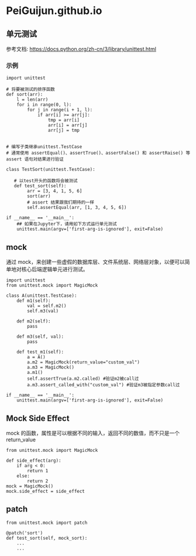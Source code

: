 # PeiGuijun.github.io

## 单元测试

参考文档: https://docs.python.org/zh-cn/3/library/unittest.html

### 示例
```
import unittest

# 将要被测试的排序函数
def sort(arr):
    l = len(arr)
    for i in range(0, l):
        for j in range(i + 1, l):
            if arr[i] >= arr[j]:
                tmp = arr[i]
                arr[i] = arr[j]
                arr[j] = tmp


# 编写子类继承unittest.TestCase
# 通常使用 assertEqual()、assertTrue()、assertFalse() 和 assertRaise() 等 assert 语句对结果进行验证

class TestSort(unittest.TestCase):

   # 以test开头的函数将会被测试
   def test_sort(self):
        arr = [3, 4, 1, 5, 6]
        sort(arr)
        # assert 结果跟我们期待的一样
        self.assertEqual(arr, [1, 3, 4, 5, 6])

if __name__ == '__main__':
    ## 如果在Jupyter下，请用如下方式运行单元测试
    unittest.main(argv=['first-arg-is-ignored'], exit=False)
```
## mock
通过 mock，来创建一些虚假的数据库层、文件系统层、网络层对象，以便可以简单地对核心后端逻辑单元进行测试。
```
import unittest
from unittest.mock import MagicMock

class A(unittest.TestCase):
    def m1(self):
        val = self.m2()
        self.m3(val)

    def m2(self):
        pass

    def m3(self, val):
        pass

    def test_m1(self):
        a = A()
        a.m2 = MagicMock(return_value="custom_val")
        a.m3 = MagicMock()
        a.m1()
        self.assertTrue(a.m2.called) #验证m2被call过
        a.m3.assert_called_with("custom_val") #验证m3被指定参数call过
        
if __name__ == '__main__':
    unittest.main(argv=['first-arg-is-ignored'], exit=False)
```
## Mock Side Effect
mock 的函数，属性是可以根据不同的输入，返回不同的数值，而不只是一个 return_value
```
from unittest.mock import MagicMock

def side_effect(arg):
    if arg < 0:
        return 1
    else:
        return 2
mock = MagicMock()
mock.side_effect = side_effect
```
## patch
```
from unittest.mock import patch

@patch('sort')
def test_sort(self, mock_sort):
    ...
    ...
```
